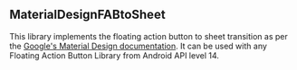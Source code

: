 ## MaterialDesignFABtoSheet ##

This library implements the floating action button to sheet transition as per the [Google's Material Design documentation](https://material.io/guidelines/components/buttons-floating-action-button.html#buttons-floating-action-button-transitions). It can be used with any Floating Action Button Library from Android API level 14.
